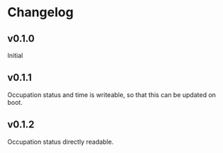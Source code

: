 # Changelog

## v0.1.0

Initial

## v0.1.1

Occupation status and time is writeable, so that this can be updated on boot.

## v0.1.2

Occupation status directly readable.

